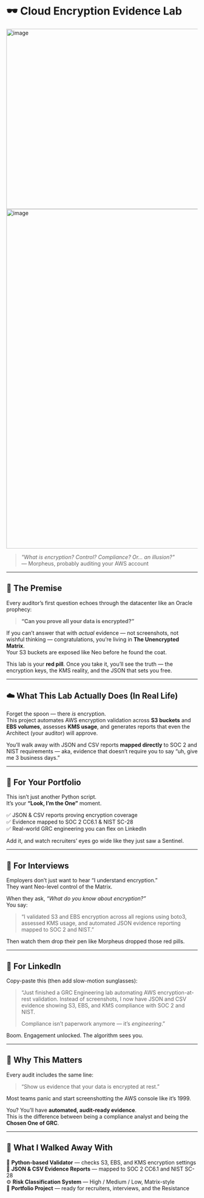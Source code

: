 # 🕶️ Cloud Encryption Evidence Lab

<img width="790" height="475" alt="image" src="https://github.com/user-attachments/assets/db77d359-1b14-45bd-bb2b-139697d1013c" />

<img width="1040" height="895" alt="image" src="https://github.com/user-attachments/assets/44da8b06-498c-4ccd-99c4-2a5a254a2c6c" />

> *"What is encryption? Control? Compliance? Or... an illusion?"*  
> — Morpheus, probably auditing your AWS account

---

## 🧠 The Premise

Every auditor’s first question echoes through the datacenter like an Oracle prophecy:

> **“Can you prove all your data is encrypted?”**

If you can’t answer that with *actual* evidence — not screenshots, not wishful thinking — congratulations, you’re living in **The Unencrypted Matrix**.  
Your S3 buckets are exposed like Neo before he found the coat.

This lab is your **red pill**. Once you take it, you’ll see the truth — the encryption keys, the KMS reality, and the JSON that sets you free.

---

## ☁️ What This Lab Actually Does (In Real Life)

Forget the spoon — there *is* encryption.  
This project automates AWS encryption validation across **S3 buckets** and **EBS volumes**, assesses **KMS usage**, and generates reports that even the Architect (your auditor) will approve.

You’ll walk away with JSON and CSV reports **mapped directly** to SOC 2 and NIST requirements — aka, evidence that doesn’t require you to say “uh, give me 3 business days.”

---

## 🎯 For Your Portfolio

This isn’t just another Python script.  
It’s your **“Look, I’m the One”** moment.

✅ JSON & CSV reports proving encryption coverage  
✅ Evidence mapped to SOC 2 CC6.1 & NIST SC-28  
✅ Real-world GRC engineering you can flex on LinkedIn  

Add it, and watch recruiters’ eyes go wide like they just saw a Sentinel.

---

## 🧩 For Interviews

Employers don’t just want to hear “I understand encryption.”  
They want Neo-level control of the Matrix.

When they ask, *“What do you know about encryption?”*  
You say:

> “I validated S3 and EBS encryption across all regions using boto3, assessed KMS usage, and automated JSON evidence reporting mapped to SOC 2 and NIST.”  

Then watch them drop their pen like Morpheus dropped those red pills.

---

## 💬 For LinkedIn

Copy-paste this (then add slow-motion sunglasses):

> “Just finished a GRC Engineering lab automating AWS encryption-at-rest validation. Instead of screenshots, I now have JSON and CSV evidence showing S3, EBS, and KMS compliance with SOC 2 and NIST.  
>  
> Compliance isn’t paperwork anymore — it’s *engineering*.”  

Boom. Engagement unlocked. The algorithm sees you.

---

## 🧱 Why This Matters

Every audit includes the same line:
> “Show us evidence that your data is encrypted at rest.”

Most teams panic and start screenshotting the AWS console like it’s 1999.

You? You’ll have **automated, audit-ready evidence**.  
This is the difference between being a compliance analyst and being the **Chosen One of GRC**.

---

## 🧮 What I Walked Away With

💾 **Python-based Validator** — checks S3, EBS, and KMS encryption settings  
🧾 **JSON & CSV Evidence Reports** — mapped to SOC 2 CC6.1 and NIST SC-28  
⚙️ **Risk Classification System** — High / Medium / Low, Matrix-style  
💼 **Portfolio Project** — ready for recruiters, interviews, and the Resistance
